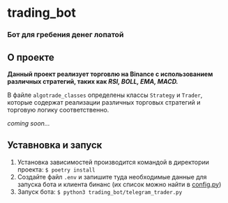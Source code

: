 # trading_bot
### Бот для гребения денег лопатой


## О проекте
**Данный проект реализует торговлю на Binance с использованием различных стратегий, таких как *RSI, BOLL, EMA, MACD.*** 

В файле `algotrade_classes` определены классы `Strategy` и `Trader`, которые содержат реализации различных торговых стратегий и торговую логику соответственно.

*coming soon...*


## Уставновка и запуск
1. Установка зависимостей производится командой в директории проекта: `$ poetry install`
2. Создайте файл `.env` и запишите туда необходимые данные для запуска бота и клиента бинанс (их список можно найти в [config.py](trading_bot/config.py))
3. Запуск бота: `$ python3 trading_bot/telegram_trader.py`
